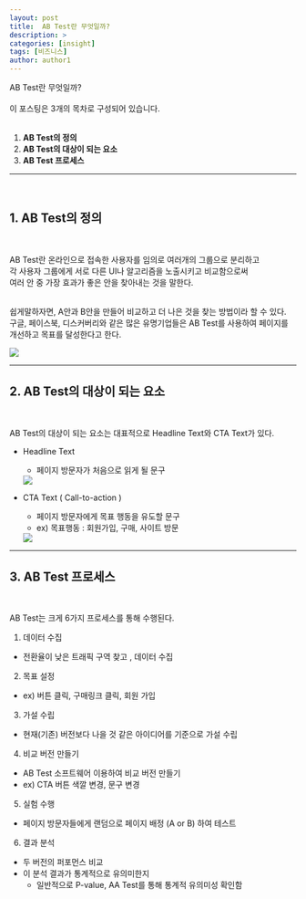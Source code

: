 ```yaml
---
layout: post
title:  AB Test란 무엇일까?
description: >
categories: [insight]
tags: [비즈니스]
author: author1
---
```


AB Test란 무엇일까?<br><br>
이 포스팅은 3개의 목차로 구성되어 있습니다.<br><br>
 1. **AB Test의 정의** 
 2. **AB Test의 대상이 되는 요소**
 3. **AB Test 프로세스**

----
<br>

## 1. AB Test의 정의
<br>

AB Test란 온라인으로 접속한 사용자를 임의로 여러개의 그룹으로 분리하고 <br>
각 사용자 그룹에게 서로 다른 UI나 알고리즘을 노출시키고 비교함으로써<br>
여러 안 중 가장 효과가 좋은 안을 찾아내는 것을 말한다.<br><br>

쉽게말하자면, A안과 B안을 만들어 비교하고 더 나은 것을 찾는 방법이라 할 수 있다.<br>
구글, 페이스북, 디스커버리와 같은 많은 유명기업들은 AB Test를 사용하여 페이지를 <br>
개선하고 목표를 달성한다고 한다.<br>

<img src="{{ site.baseurl }}/assets/img/AB1.jpeg">

---

## 2. AB Test의 대상이 되는 요소
<br>

AB Test의 대상이 되는 요소는 대표적으로 Headline Text와 CTA Text가 있다.<br>

- Headline Text
  - 페이지 방문자가 처음으로 읽게 될 문구
  <img src="{{ site.baseurl }}/assets/img/AB3.jpeg">

- CTA Text ( Call-to-action )
  - 페이지 방문자에게 목표 행동을 유도할 문구 
  - ex) 목표행동 : 회원가입, 구매, 사이트 방문
  <img src="{{ site.baseurl }}/assets/img/AB2.jpeg">

---

## 3. AB Test 프로세스
<br>

AB Test는 크게 6가지 프로세스를 통해 수행된다.<br>

1. 데이터 수집
 - 전환율이 낮은 트래픽 구역 찾고 , 데이터 수집
2. 목표 설정
 - ex) 버튼 클릭, 구매링크 클릭, 회원 가입
3. 가설 수립
 - 현재(기존) 버전보다 나을 것 같은 아이디어를 기준으로 가설 수립
4. 비교 버전 만들기
 - AB Test 소프트웨어 이용하여 비교 버전 만들기
 - ex) CTA 버튼 색깔 변경, 문구 변경
5. 실험 수행
 - 페이지 방문자들에게 랜덤으로 페이지 배정 (A or B) 하여 테스트
6. 결과 분석
 - 두 버전의 퍼포먼스 비교
 - 이 분석 결과가 통계적으로 유의미한지
   - 일반적으로 P-value, AA Test를 통해 통계적 유의미성 확인함

